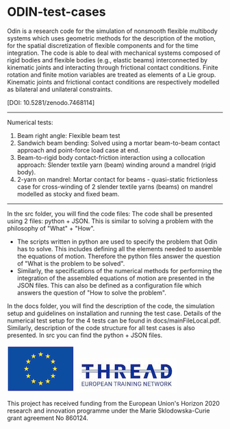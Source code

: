 # ODIN-test-cases
Odin is a research code for the simulation of nonsmooth flexible multibody systems which uses geometric methods for the description of the motion, for the spatial discretization of flexible components and for the time integration. The code is able to deal with mechanical systems composed of rigid bodies and flexible bodies (e.g., elastic beams) interconnected by kinematic joints and interacting through frictional contact conditions. Finite rotation and finite motion variables are treated as elements of a Lie group. Kinematic joints and frictional contact conditions are respectively modelled as bilateral and unilateral constraints. 

[DOI: 10.5281/zenodo.7468114]

---
Numerical tests:
1. Beam right angle: Flexible beam test
2. Sandwich beam bending: Solved using a mortar beam-to-beam contact approach and point-force load case at end.
3. Beam-to-rigid body contact-friction interaction using a collocation approach: Slender textile yarn (beam) winding around a mandrel (rigid body).
4. 2-yarn on mandrel: Mortar contact for beams - quasi-static frictionless case for cross-winding of 2 slender textile yarns (beams) on mandrel modelled as stocky and fixed beam.


---
In the src folder, you will find the code files:
The code shall be presented using 2 files: python + JSON. This is similar to solving a problem with the philosophy of "What" + "How". 
- The scripts written in python are used to specify the problem that Odin has to solve. This includes defining all the elements needed to assemble the equations of motion. Therefore the python files answer the question of "What is the problem to be solved".
- Similarly, the specifications of the numerical methods for performing the integration of the assembled equations of motion are presented in the JSON files. This can also be defined as a configuration file which answers the question of "How to solve the problem".

In the docs folder, you will find the description of the code, the simulation setup and guidelines on installation and running the test case.
Details of the numerical test setup for the 4 tests can be found in docs/mainFileLocal.pdf. Similarly, description of the code structure for all test cases is also presented. In src you can find the python + JSON files. 

![This is an image](https://github.com/THREAD-2-3/.github/blob/main/profile/flag_yellow.png)
![This is an image](https://github.com/THREAD-2-3/.github/blob/main/profile/thread-logo.jpg) 

This project has received funding from the European Union's Horizon 2020 research and innovation programme under the Marie Sklodowska-Curie grant agreement No 860124. 



 
